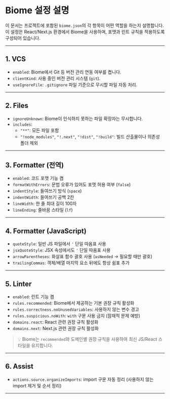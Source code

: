 # Biome 설정 설명

이 문서는 프로젝트에 포함된 `biome.json`의 각 항목이 어떤 역할을 하는지 설명합니다.  
이 설정은 React/Next.js 환경에서 Biome을 사용하며, 포맷과 린트 규칙을 적용하도록 구성되어 있습니다.

---

## 1. VCS

- `enabled`: Biome에서 Git 등 버전 관리 연동 여부를 켭니다.
- `clientKind`: 사용 중인 버전 관리 시스템 (`git`).
- `useIgnoreFile`: `.gitignore` 파일 기준으로 무시할 파일 자동 처리.

---

## 2. Files

- `ignoreUnknown`: Biome이 인식하지 못하는 파일 확장자는 무시합니다.
- `includes`:
  - `"**"`: 모든 파일 포함
  - `"!node_modules"`, `"!.next"`, `"!dist"`, `"!build"`: 빌드 산출물이나 의존성 폴더 제외

---

## 3. Formatter (전역)

- `enabled`: 코드 포맷 기능 켬
- `formatWithErrors`: 문법 오류가 있어도 포맷 허용 여부 (`false`)
- `indentStyle`: 들여쓰기 방식 (`space`)
- `indentWidth`: 들여쓰기 공백 2칸
- `lineWidth`: 한 줄 최대 길이 100자
- `lineEnding`: 줄바꿈 스타일 (`lf`)

---

## 4. Formatter (JavaScript)

- `quoteStyle`: 일반 JS 파일에서 `'` 단일 따옴표 사용
- `jsxQuoteStyle`: JSX 속성에서도 `'` 단일 따옴표 사용
- `arrowParentheses`: 화살표 함수 괄호 사용 (`asNeeded` → 필요할 때만 괄호)
- `trailingCommas`: 객체/배열 마지막 요소 뒤에도 항상 쉼표 추가

---

## 5. Linter

- `enabled`: 린트 기능 켬
- `rules.recommended`: Biome에서 제공하는 기본 권장 규칙 활성화
- `rules.correctness.noUnusedVariables`: 사용하지 않는 변수 경고
- `rules.suspicious.noWith`: `with` 구문 사용 금지 (잠재적 문제 예방)
- `domains.react`: React 관련 권장 규칙 활성화
- `domains.next`: Next.js 관련 권장 규칙 활성화

> 💡 Biome는 `recommended`와 도메인별 권장 규칙을 사용하여 최신 JS/React 스타일을 유지합니다.

---

## 6. Assist

- `actions.source.organizeImports`: import 구문 자동 정리 (사용하지 않는 import 제거 및 순서 정리)

---
